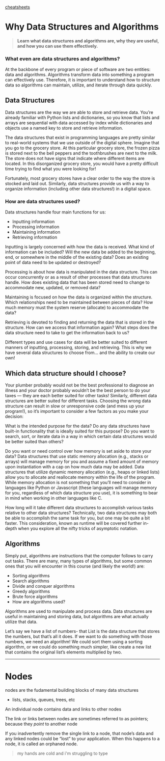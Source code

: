[cheatsheets](https://www.codecademy.com/learn/paths/computer-science/tracks/cspath-cs-102/modules/nodes/cheatsheet)

# Why Data Structures and Algorithms

> #### Learn what data structures and algorithms are, why they are useful, and how you can use them effectively.

### What even are data structures and algorithms?

At the backbone of every program or piece of software are two entities: data and algorithms. Algorithms transform data into something a program can effectively use. Therefore, it is important to understand how to structure data so algorithms can maintain, utilize, and iterate through data quickly.

## Data Structures
Data structures are the way we are able to store and retrieve data. You’re already familiar with Python lists and dictionaries, so you know that lists and arrays are sequential with data accessed by index while dictionaries and objects use a named key to store and retrieve information.

The data structures that exist in programming languages are pretty similar to real-world systems that we use outside of the digital sphere. Imagine that you go to the grocery store. At this particular grocery store, the frozen pizza is stored next to the bell peppers and the toothbrushes are next to the milk. The store does not have signs that indicate where different items are located. In this disorganized grocery store, you would have a pretty difficult time trying to find what you were looking for!

Fortunately, most grocery stores have a clear order to the way the store is stocked and laid out. Similarly, data structures provide us with a way to organize information (including other data structures!) in a digital space.

### How are data structures used?
Data structures handle four main functions for us:

- Inputting information
- Processing information
- Maintaining information
- Retrieving information

Inputting is largely concerned with how the data is received. What kind of information can be included? Will the new data be added to the beginning, end, or somewhere in the middle of the existing data? Does an existing point of data need to be updated or destroyed?

Processing is about how data is manipulated in the data structure. This can occur concurrently or as a result of other processes that data structures handle. How does existing data that has been stored need to change to accommodate new, updated, or removed data?

Maintaining is focused on how the data is organized within the structure. Which relationships need to be maintained between pieces of data? How much memory must the system reserve (allocate) to accommodate the data?

Retrieving is devoted to finding and returning the data that is stored in the structure. How can we access that information again? What steps does the data structure need to take to get the information back to us?

Different types and use cases for data will be better suited to different manners of inputting, processing, storing, and retrieving. This is why we have several data structures to choose from… and the ability to create our own!

## Which data structure should I choose?

Your plumber probably would not be the best professional to diagnose an illness and your doctor probably wouldn’t be the best person to do your taxes — they are each better suited for other tasks! Similarly, different data structures are better suited for different tasks. Choosing the wrong data structure can result in slow or unresponsive code (and mess up your program!), so it’s important to consider a few factors as you make your decision:

What is the intended purpose for the data? Do any data structures have built-in functionality that is ideally suited for this purpose? Do you want to search, sort, or iterate data in a way in which certain data structures would be better suited than others?

Do you want or need control over how memory is set aside to store your data? Data structures that use static memory allocation (e.g., stacks or arrays) will manage memory for you and assume a fixed amount of memory upon instantiation with a cap on how much data may be added. Data structures that utilize dynamic memory allocation (e.g., heaps or linked lists) allow you to allocate and reallocate memory within the life of the program. While memory allocation is not something that you’ll need to consider in languages like Python or Javascript (these languages will manage memory for you, regardless of which data structure you use), it is something to bear in mind when working in other languages like C.

How long will it take different data structures to accomplish various tasks relative to other data structures? Technically, two data structures may both be able to accomplish the same task for you, but one may be quite a bit faster. This consideration, known as runtime will be covered further in-depth when you explore all the nifty tricks of asymptotic notation.

## Algorithms

Simply put, algorithms are instructions that the computer follows to carry out tasks. There are many, many types of algorithms, but some common ones that you will encounter in this course (and likely the world!) are:

- Sorting algorithms
- Search algorithms
- Divide and conquer algorithms
- Greedy algorithms
- Brute force algorithms
- How are algorithms used?

Algorithms are used to manipulate and process data. Data structures are useful in maintaining and storing data, but algorithms are what actually utilize that data.

Let’s say we have a list of numbers- that List is the data structure that stores the numbers, but that’s all it does. If we want to do something with those numbers, we need an algorithm! We could sort them using a sorting algorithm, or we could do something much simpler, like create a new list that contains the original list’s elements multiplied by two.

---

# Nodes

nodes are the fudamental building blocks of many data structures
- lists, stacks, queues, trees, etc

An individual node contains data and links to other nodes

The link or links between nodes are sometimes referred to as pointers; because they *point* to another node

If you inadvertently remove the single link to a node, that node’s data and any linked nodes could be “lost” to your application. When this happens to a node, it is called an orphaned node.

> my hands are cold and i'm struggling to type

